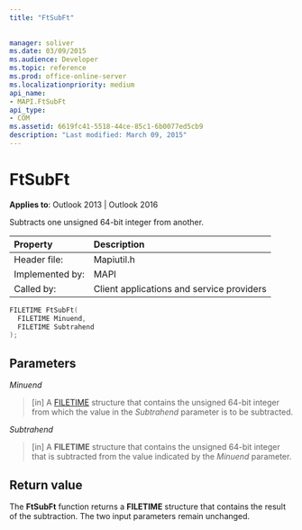 ```yaml
---
title: "FtSubFt"
 
 
manager: soliver
ms.date: 03/09/2015
ms.audience: Developer
ms.topic: reference
ms.prod: office-online-server
ms.localizationpriority: medium
api_name:
- MAPI.FtSubFt
api_type:
- COM
ms.assetid: 6619fc41-5518-44ce-85c1-6b0077ed5cb9
description: "Last modified: March 09, 2015"
---
```


# FtSubFt

  
  
**Applies to**: Outlook 2013 | Outlook 2016 
  
Subtracts one unsigned 64-bit integer from another. 
  
|Property|Description|
|:-----|:-----|
|Header file:  <br/> |Mapiutil.h  <br/> |
|Implemented by:  <br/> |MAPI  <br/> |
|Called by:  <br/> |Client applications and service providers  <br/> |
   
```cpp
FILETIME FtSubFt(
  FILETIME Minuend,
  FILETIME Subtrahend
);
```

## Parameters

 _Minuend_
  
> [in] A [FILETIME](filetime.md) structure that contains the unsigned 64-bit integer from which the value in the _Subtrahend_ parameter is to be subtracted. 
    
 _Subtrahend_
  
> [in] A **FILETIME** structure that contains the unsigned 64-bit integer that is subtracted from the value indicated by the  _Minuend_ parameter. 
    
## Return value

The **FtSubFt** function returns a **FILETIME** structure that contains the result of the subtraction. The two input parameters remain unchanged. 
  

